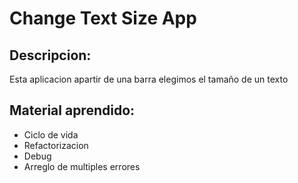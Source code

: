 # Change Text Size App
## Descripcion:
Esta aplicacion apartir de una barra elegimos el tamaño de un texto
## Material aprendido:
* Ciclo de vida
* Refactorizacion
* Debug
* Arreglo de multiples errores
